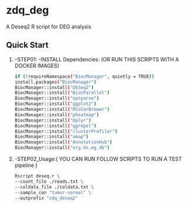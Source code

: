 # zdq_deg
 A Deseq2 R script for DEG analysis
## Quick Start
1. -STEP01:
	-INSTALL Dependencies: (OR RUN THIS SCRIPTS WITH A DOCKER IMAGES)
	```bash
	if (!requireNamespace("BiocManager", quietly = TRUE))
    install.packages("BiocManager")
    BiocManager::install("DESeq2")
    BiocManager::install("BiocParallel")
    BiocManager::install("optparse")
    BiocManager::install("ggplot2")
    BiocManager::install("RColorBrewer")
    BiocManager::install("pheatmap")
    BiocManager::install("dplyr")
    BiocManager::install("ggrepel")
    BiocManager::install("clusterProfiler")
    BiocManager::install("amap")
    BiocManager::install("AnnotationHub")
    BiocManager::install("org.Hs.eg.db")
	```

2. -STEP02_Usage:( YOU CAN RUN FOLLOW SCRIPTS TO RUN A TEST pipeline )
	```bash
	Rscript deseq.r \
	--count_file ./reads.txt \
	--coldata_file ./coldata.txt \
	--sample_con "tumor-normal" \
	--outprefix "zdq_deseq2"
	```

